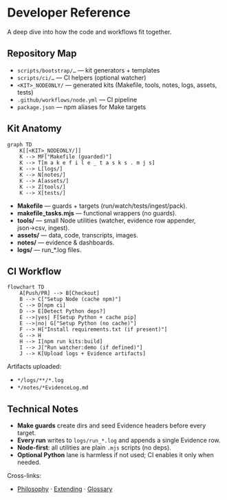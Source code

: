 # Developer Reference

A deep dive into how the code and workflows fit together.

## Repository Map

- `scripts/bootstrap/…` — kit generators + templates
- `scripts/ci/…` — CI helpers (optional watcher)
- `<KIT>_NODEONLY/` — generated kits (Makefile, tools, notes, logs, assets, tests)
- `.github/workflows/node.yml` — CI pipeline
- `package.json` — npm aliases for Make targets

## Kit Anatomy

```mermaid
graph TD
    K[[<KIT>_NODEONLY/]]
    K --> MF["Makefile (guarded)"]
    K --> T[m a k e f i l e _ t a s k s . m j s]
    K --> L[logs/]
    K --> N[notes/]
    K --> A[assets/]
    K --> Z[tools/]
    K --> X[tests/]
```

- **Makefile** — guards + targets (run/watch/tests/ingest/pack).
- **makefile_tasks.mjs** — functional wrappers (no guards).
- **tools/** — small Node utilities (watcher, evidence row appender, json→csv, ingest).
- **assets/** — data, code, transcripts, images.
- **notes/** — evidence & dashboards.
- **logs/** — run\_\*.log files.

## CI Workflow

```mermaid
flowchart TD
    A[Push/PR] --> B[Checkout]
    B --> C["Setup Node (cache npm)"]
    C --> D[npm ci]
    D --> E[Detect Python deps?]
    E -->|yes| F[Setup Python + cache pip]
    E -->|no| G["Setup Python (no cache)"]
    F --> H["Install requirements.txt (if present)"]
    G --> H
    H --> I[npm run kits:build]
    I --> J["Run watcher:demo (if defined)"]
    J --> K[Upload logs + Evidence artifacts]
```

Artifacts uploaded:

- `*/logs/**/*.log`
- `*/notes/*EvidenceLog.md`

## Technical Notes

- **Make guards** create dirs and seed Evidence headers before every target.
- **Every run** writes to `logs/run_*.log` and appends a single Evidence row.
- **Node-first**: all utilities are plain `.mjs` scripts (no deps).
- **Optional Python** lane is harmless if not used; CI enables it only when needed.

Cross-links:

- [Philosophy](./PHILOSOPHY.md) · [Extending](./EXTENDING.md) · [Glossary](./GLOSSARY.md)
